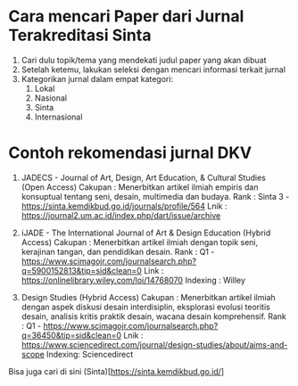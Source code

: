 # Cara mencari Paper dari Jurnal Terakreditasi Sinta

1. Cari dulu topik/tema yang mendekati judul paper yang akan dibuat
2. Setelah ketemu, lakukan seleksi dengan mencari informasi terkait jurnal
3. Kategorikan jurnal dalam empat kategori:
   1. Lokal
   2. Nasional
   3. Sinta
   4. Internasional
  
# Contoh rekomendasi jurnal DKV
1. JADECS - Journal of Art, Design, Art Education, & Cultural Studies (Open Access)
Cakupan : Menerbitkan artikel ilmiah empiris dan konsuptual tentang seni, desain, multimedia dan budaya.
Rank : Sinta 3 - https://sinta.kemdikbud.go.id/journals/profile/564
Lnik : https://journal2.um.ac.id/index.php/dart/issue/archive

2. iJADE - The International Journal of Art & Design Education (Hybrid Access)
Cakupan : Menerbitkan artikel ilmiah dengan topik seni, kerajinan tangan, dan pendidikan desain.
Rank    : Q1 - https://www.scimagojr.com/journalsearch.php?q=5900152813&tip=sid&clean=0
Link : https://onlinelibrary.wiley.com/loi/14768070
Indexing : Willey

3. Design Studies (Hybrid Access)
Cakupan : Menerbitkan artikel ilmiah dengan aspek diskusi desain interdisiplin, eksplorasi evolusi teoritis desain, analisis kritis praktik desain, wacana desain komprehensif.
Rank : Q1 - https://www.scimagojr.com/journalsearch.php?q=36450&tip=sid&clean=0
Lnik : https://www.sciencedirect.com/journal/design-studies/about/aims-and-scope
Indexing: Sciencedirect

Bisa juga cari di sini
(Sinta)[https://sinta.kemdikbud.go.id/]
